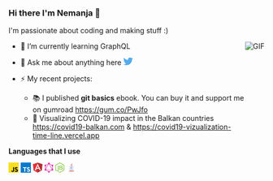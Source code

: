 ### Hi there I'm Nemanja 👋

I'm passionate about coding and making stuff :)

<img align="right" alt="GIF" height="250vh" src="https://media.giphy.com/media/du3J3cXyzhj75IOgvA/giphy.gif" />

- 🌱 I’m currently learning GraphQL
- 💬 Ask me about anything here
  <a href="https://twitter.com/nemanjavasa" target="_blank">
    <img height="15" src="https://raw.githubusercontent.com/GoodbyePlanet/GoodbyePlanet/master/assets/twitter.svg" alt="Twitter"/>
  </a>

- ⚡ My recent projects:
  - 📚 I published **git basics** ebook. You can buy it and support me on gumroad https://gum.co/PwJfo
  - 🦠 Visualizing COVID-19 impact in the Balkan countries https://covid19-balkan.com & https://covid19-vizualization-time-line.vercel.app

**Languages that I use**

<code><img height="20" src="https://raw.githubusercontent.com/GoodbyePlanet/GoodbyePlanet/master/assets/javascript.svg"></code>
<code><img height="20" src="https://raw.githubusercontent.com/GoodbyePlanet/GoodbyePlanet/master/assets/typescript.svg"></code>
<code><img height="20" src="https://raw.githubusercontent.com/GoodbyePlanet/GoodbyePlanet/master/assets/angular-icon-1.svg"></code>
<code><img height="20" src="https://raw.githubusercontent.com/GoodbyePlanet/GoodbyePlanet/master/assets/graphql.svg"></code>
<code><img height="20" src="https://raw.githubusercontent.com/GoodbyePlanet/GoodbyePlanet/master/assets/nodejs-icon.svg"></code>
<code><img height="20" src="https://raw.githubusercontent.com/GoodbyePlanet/GoodbyePlanet/master/assets/java.svg"></code>
